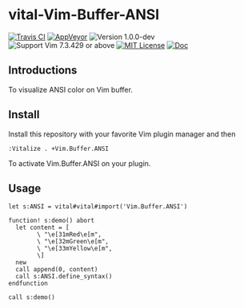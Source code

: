 vital-Vim-Buffer-ANSI
==============================================================================
[![Travis CI](https://img.shields.io/travis/lambdalisue/vital-Vim-Buffer-ANSI/master.svg?style=flat-square&label=Travis%20CI)](https://travis-ci.org/lambdalisue/vital-Vim-Buffer-ANSI)
[![AppVeyor](https://img.shields.io/appveyor/ci/lambdalisue/vital-Vim-Buffer-ANSI/master.svg?style=flat-square&label=AppVeyor)](https://ci.appveyor.com/project/lambdalisue/vital-Vim-Buffer-ANSI/branch/master)
![Version 1.0.0-dev](https://img.shields.io/badge/version-1.0.0--dev-yellow.svg?style=flat-square)
![Support Vim 7.3.429 or above](https://img.shields.io/badge/support-Vim%207.3.429%20or%20above-yellowgreen.svg?style=flat-square)
[![MIT License](https://img.shields.io/badge/license-MIT-blue.svg?style=flat-square)](LICENSE)
[![Doc](https://img.shields.io/badge/doc-%3Ah%20vital--Vim--Buffer--ANSI-orange.svg?style=flat-square)](doc/Vital/Vim/Buffer/ANSI.txt)


Introductions
-------------------------------------------------------------------------------

To visualize ANSI color on Vim buffer.

Install
-------------------------------------------------------------------------------

Install this repository with your favorite Vim plugin manager and then

```vim
:Vitalize . +Vim.Buffer.ANSI
```

To activate Vim.Buffer.ANSI on your plugin.

Usage
-------------------------------------------------------------------------------

```vim
let s:ANSI = vital#vital#import('Vim.Buffer.ANSI')

function! s:demo() abort
  let content = [
        \ "\e[31mRed\e[m",
        \ "\e[32mGreen\e[m",
        \ "\e[33mYellow\e[m",
        \]
  new
  call append(0, content)
  call s:ANSI.define_syntax()
endfunction

call s:demo()
```
